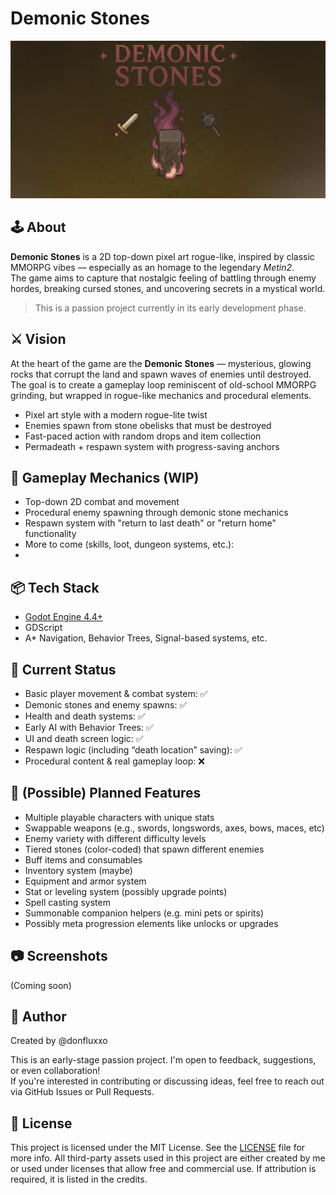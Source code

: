 # Demonic Stones

![Banner](./banner.png)

## 🕹️ About

**Demonic Stones** is a 2D top-down pixel art rogue-like, inspired by classic MMORPG vibes — especially as an homage to the legendary *Metin2*.  
The game aims to capture that nostalgic feeling of battling through enemy hordes, breaking cursed stones, and uncovering secrets in a mystical world.

> This is a passion project currently in its early development phase.

## ⚔️ Vision

At the heart of the game are the **Demonic Stones** — mysterious, glowing rocks that corrupt the land and spawn waves of enemies until destroyed.  
The goal is to create a gameplay loop reminiscent of old-school MMORPG grinding, but wrapped in rogue-like mechanics and procedural elements.

- Pixel art style with a modern rogue-lite twist  
- Enemies spawn from stone obelisks that must be destroyed  
- Fast-paced action with random drops and item collection  
- Permadeath + respawn system with progress-saving anchors

## 🔧 Gameplay Mechanics (WIP)

- Top-down 2D combat and movement
- Procedural enemy spawning through demonic stone mechanics
- Respawn system with "return to last death" or "return home" functionality
- More to come (skills, loot, dungeon systems, etc.):
- 

## 📦 Tech Stack

- [Godot Engine 4.4+](https://godotengine.org/)
- GDScript
- A* Navigation, Behavior Trees, Signal-based systems, etc.

## 🚧 Current Status

- Basic player movement & combat system: ✅  
- Demonic stones and enemy spawns: ✅
- Health and death systems: ✅
- Early AI with Behavior Trees: ✅  
- UI and death screen logic: ✅
- Respawn logic (including “death location” saving): ✅
- Procedural content & real gameplay loop: ❌

## 🧭 (Possible) Planned Features

- Multiple playable characters with unique stats
- Swappable weapons (e.g., swords, longswords, axes, bows, maces, etc)
- Enemy variety with different difficulty levels
- Tiered stones (color-coded) that spawn different enemies
- Buff items and consumables
- Inventory system (maybe)
- Equipment and armor system
- Stat or leveling system (possibly upgrade points)
- Spell casting system
- Summonable companion helpers (e.g. mini pets or spirits)
- Possibly meta progression elements like unlocks or upgrades

## 📷 Screenshots

(Coming soon)

## 👤 Author

Created by @donfluxxo

This is an early-stage passion project. I'm open to feedback, suggestions, or even collaboration!  
If you're interested in contributing or discussing ideas, feel free to reach out via GitHub Issues or Pull Requests.

## 📜 License

This project is licensed under the MIT License. See the [LICENSE](./LICENSE) file for more info. 
All third-party assets used in this project are either created by me or used under licenses that allow free and commercial use. If attribution is required, it is listed in the credits.


